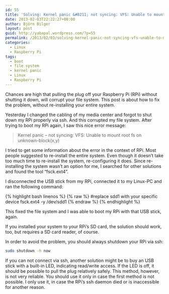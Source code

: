 ```yaml
---
id: 55
title: 'Solving: Kernel panic &#8211; not syncing: VFS: Unable to mount root fs on unknown-block(x,y)'
date: 2013-02-03T22:22:27+00:00
author: Björn Bilger
layout: post
guid: http://yabapal.wordpress.com/?p=55
permalink: /2013/02/03/solving-kernel-panic-not-syncing-vfs-unable-to-mount-root-fs-on-unknown-blockxy/
categories:
  - Linux
  - Raspberry Pi
tags:
  - boot
  - file system
  - kernel panic
  - Linux
  - Raspberry Pi
---
```

Chances are high that pulling the plug off your Raspberry Pi (RPi) without shutting it down, will corrupt your file system. This post is about how to fix the problem, without re-installing your entire system.<!--more-->

Yesterday I changed the cabling of my media center and forgot to shut down my RPi properly via ssh. And this corrupted my file system. After trying to boot my RPi again, I saw this nice error message:

> Kernel panic &#8211; not syncing: VFS: Unable to mount root fs on unknown-block(x,y)

I tried to get some information about the error in the context of RPi. Most people suggested to re-install the entire system. Even though it doesn&#8217;t take too much time to re-install the system, re-configuring it does. Since re-installing the system wasn&#8217;t an option for me, I searched for other solutions and found the tool &#8220;fsck.ext4&#8221;.

I disconnected the USB stick from my RPi, connected it to my Linux-PC and ran the following command:

{% highlight bash linenos %}
{% raw %}
#replace sdd1 with your specific device
fsck.ext4 -y /dev/sdd1
{% endraw %}
{% endhighlight %}

This fixed the file system and I was able to boot my RPi with that USB stick, again.

If you installed your system to your RPi&#8217;s SD card, the solution should work, too, but requires a SD card reader, of course.

In order to avoid the problem, you should always shutdown your RPi via ssh:

``` bash
sudo shutdown -h now
```

If you can not connect via ssh, another solution might be to buy an USB stick with a built-in LED, indicating read/write access. If the LED is off, it should be possible to pull the plug relatively safely. This method, however, is not very reliable. You should use it only in case the first method is not possible. I only use it, in case the RPi&#8217;s ssh daemon died or is inaccessible for another reason.
